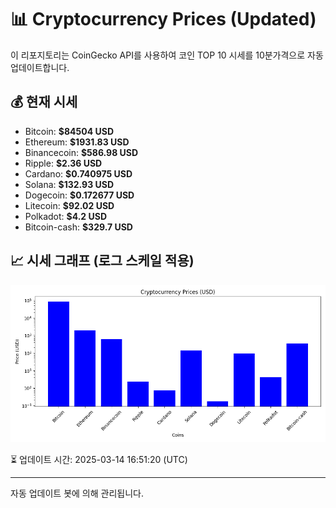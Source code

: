 
# 📊 Cryptocurrency Prices (Updated)

이 리포지토리는 CoinGecko API를 사용하여 코인 TOP 10 시세를 10분가격으로 자동 업데이트합니다.

## 💰 현재 시세
- Bitcoin: **$84504 USD**
- Ethereum: **$1931.83 USD**
- Binancecoin: **$586.98 USD**
- Ripple: **$2.36 USD**
- Cardano: **$0.740975 USD**
- Solana: **$132.93 USD**
- Dogecoin: **$0.172677 USD**
- Litecoin: **$92.02 USD**
- Polkadot: **$4.2 USD**
- Bitcoin-cash: **$329.7 USD**

## 📈 시세 그래프 (로그 스케일 적용)
![Crypto Prices](crypto_prices.png)

⏳ 업데이트 시간: 2025-03-14 16:51:20 (UTC)

---
자동 업데이트 봇에 의해 관리됩니다.
